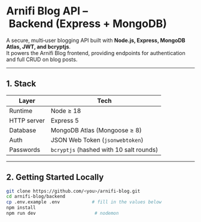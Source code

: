 # Arnifi Blog API – Backend (Express + MongoDB)

A secure, multi‑user blogging API built with **Node.js, Express, MongoDB Atlas, JWT, and bcryptjs**.  
It powers the Arnifi Blog frontend, providing endpoints for authentication and full CRUD on blog posts.

---

## 1. Stack

| Layer        | Tech                                    |
|--------------|-----------------------------------------|
| Runtime      | Node ≥ 18                               |
| HTTP server  | Express 5                               |
| Database     | MongoDB Atlas (Mongoose ≥ 8)            |
| Auth         | JSON Web Token (`jsonwebtoken`)         |
| Passwords    | `bcryptjs` (hashed with 10 salt rounds) |

---

## 2. Getting Started Locally

```bash
git clone https://github.com/<you>/arnifi-blog.git
cd arnifi-blog/backend
cp .env.example .env            # fill in the values below
npm install
npm run dev                      # nodemon
